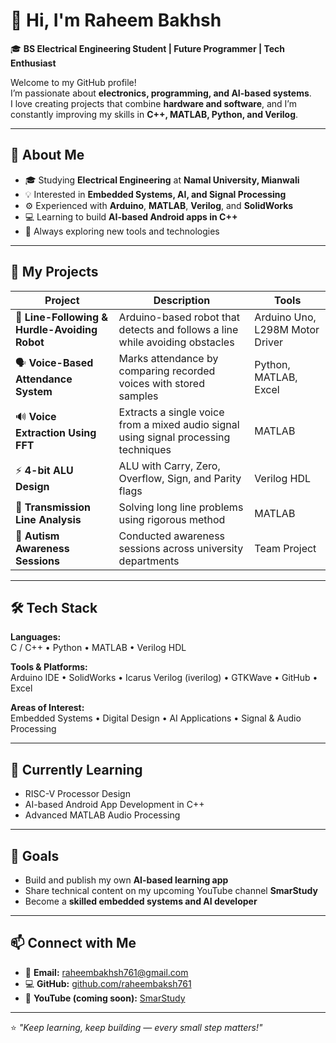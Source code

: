 # 👋 Hi, I'm Raheem Bakhsh  

🎓 **BS Electrical Engineering Student | Future Programmer | Tech Enthusiast**  

Welcome to my GitHub profile!  
I’m passionate about **electronics, programming, and AI-based systems**.  
I love creating projects that combine **hardware and software**, and I’m constantly improving my skills in **C++, MATLAB, Python, and Verilog**.  

---

## 🚀 About Me  
- 🎓 Studying **Electrical Engineering** at **Namal University, Mianwali**  
- 💡 Interested in **Embedded Systems, AI, and Signal Processing**  
- ⚙️ Experienced with **Arduino**, **MATLAB**, **Verilog**, and **SolidWorks**  
- 💻 Learning to build **AI-based Android apps in C++**  
- 🧠 Always exploring new tools and technologies  

---

## 🧩 My Projects  
| Project | Description | Tools |
|----------|--------------|-------|
| 🤖 **Line-Following & Hurdle-Avoiding Robot** | Arduino-based robot that detects and follows a line while avoiding obstacles | Arduino Uno, L298M Motor Driver |
| 🗣️ **Voice-Based Attendance System** | Marks attendance by comparing recorded voices with stored samples | Python, MATLAB, Excel |
| 🔊 **Voice Extraction Using FFT** | Extracts a single voice from a mixed audio signal using signal processing techniques | MATLAB |
| ⚡ **4-bit ALU Design** | ALU with Carry, Zero, Overflow, Sign, and Parity flags | Verilog HDL |
| 🧮 **Transmission Line Analysis** | Solving long line problems using rigorous method | MATLAB |
| 🧠 **Autism Awareness Sessions** | Conducted awareness sessions across university departments | Team Project |

---

## 🛠️ Tech Stack  
**Languages:**  
C / C++ • Python • MATLAB • Verilog HDL  

**Tools & Platforms:**  
Arduino IDE • SolidWorks • Icarus Verilog (iverilog) • GTKWave • GitHub • Excel  

**Areas of Interest:**  
Embedded Systems • Digital Design • AI Applications • Signal & Audio Processing  

---

## 🌱 Currently Learning  
- RISC-V Processor Design  
- AI-based Android App Development in C++  
- Advanced MATLAB Audio Processing  

---

## 🎯 Goals  
- Build and publish my own **AI-based learning app**  
- Share technical content on my upcoming YouTube channel **SmarStudy**  
- Become a **skilled embedded systems and AI developer**

---

## 📫 Connect with Me  
- 📧 **Email:** [raheembakhsh761@gmail.com](mailto:raheembakhsh761@gmail.com)  
- 💻 **GitHub:** [github.com/raheembaksh761](https://github.com/raheembaksh761)  
- 🎥 **YouTube (coming soon):** [SmarStudy](https://www.youtube.com/@SmarStudy)  

---

⭐ *"Keep learning, keep building — every small step matters!"*  
